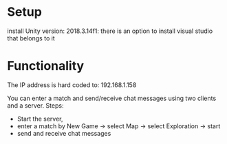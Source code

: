 # Setup
install Unity version: 2018.3.14f1: there is an option to install visual studio that belongs to it

# Functionality

The IP address is hard coded to: 192.168.1.158

You can enter a match and send/receive chat messages using two clients and a server.
Steps:
- Start the server,
- enter a match by New Game -> select Map -> select Exploration -> start
- send and receive chat messages
